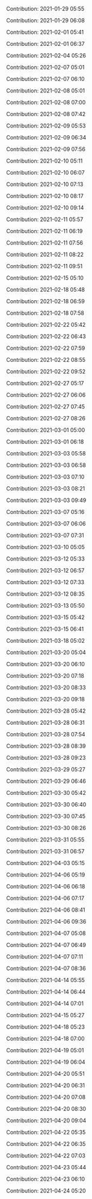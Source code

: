 Contribution: 2021-01-29 05:55

Contribution: 2021-01-29 06:08

Contribution: 2021-02-01 05:41

Contribution: 2021-02-01 06:37

Contribution: 2021-02-04 05:26

Contribution: 2021-02-07 05:01

Contribution: 2021-02-07 06:10

Contribution: 2021-02-08 05:01

Contribution: 2021-02-08 07:00

Contribution: 2021-02-08 07:42

Contribution: 2021-02-09 05:53

Contribution: 2021-02-09 06:34

Contribution: 2021-02-09 07:56

Contribution: 2021-02-10 05:11

Contribution: 2021-02-10 06:07

Contribution: 2021-02-10 07:13

Contribution: 2021-02-10 08:17

Contribution: 2021-02-10 09:14

Contribution: 2021-02-11 05:57

Contribution: 2021-02-11 06:19

Contribution: 2021-02-11 07:56

Contribution: 2021-02-11 08:22

Contribution: 2021-02-11 09:51

Contribution: 2021-02-15 05:10

Contribution: 2021-02-18 05:48

Contribution: 2021-02-18 06:59

Contribution: 2021-02-18 07:58

Contribution: 2021-02-22 05:42

Contribution: 2021-02-22 06:43

Contribution: 2021-02-22 07:59

Contribution: 2021-02-22 08:55

Contribution: 2021-02-22 09:52

Contribution: 2021-02-27 05:17

Contribution: 2021-02-27 06:06

Contribution: 2021-02-27 07:45

Contribution: 2021-02-27 08:26

Contribution: 2021-03-01 05:00

Contribution: 2021-03-01 06:18

Contribution: 2021-03-03 05:58

Contribution: 2021-03-03 06:58

Contribution: 2021-03-03 07:10

Contribution: 2021-03-03 08:21

Contribution: 2021-03-03 09:49

Contribution: 2021-03-07 05:16

Contribution: 2021-03-07 06:06

Contribution: 2021-03-07 07:31

Contribution: 2021-03-10 05:05

Contribution: 2021-03-12 05:33

Contribution: 2021-03-12 06:57

Contribution: 2021-03-12 07:33

Contribution: 2021-03-12 08:35

Contribution: 2021-03-13 05:50

Contribution: 2021-03-15 05:42

Contribution: 2021-03-15 06:41

Contribution: 2021-03-18 05:02

Contribution: 2021-03-20 05:04

Contribution: 2021-03-20 06:10

Contribution: 2021-03-20 07:18

Contribution: 2021-03-20 08:33

Contribution: 2021-03-20 09:18

Contribution: 2021-03-28 05:42

Contribution: 2021-03-28 06:31

Contribution: 2021-03-28 07:54

Contribution: 2021-03-28 08:39

Contribution: 2021-03-28 09:23

Contribution: 2021-03-29 05:27

Contribution: 2021-03-29 06:46

Contribution: 2021-03-30 05:42

Contribution: 2021-03-30 06:40

Contribution: 2021-03-30 07:45

Contribution: 2021-03-30 08:26

Contribution: 2021-03-31 05:55

Contribution: 2021-03-31 06:57

Contribution: 2021-04-03 05:15

Contribution: 2021-04-06 05:19

Contribution: 2021-04-06 06:18

Contribution: 2021-04-06 07:17

Contribution: 2021-04-06 08:41

Contribution: 2021-04-06 09:36

Contribution: 2021-04-07 05:08

Contribution: 2021-04-07 06:49

Contribution: 2021-04-07 07:11

Contribution: 2021-04-07 08:36

Contribution: 2021-04-14 05:55

Contribution: 2021-04-14 06:44

Contribution: 2021-04-14 07:01

Contribution: 2021-04-15 05:27

Contribution: 2021-04-18 05:23

Contribution: 2021-04-18 07:00

Contribution: 2021-04-19 05:01

Contribution: 2021-04-19 06:04

Contribution: 2021-04-20 05:51

Contribution: 2021-04-20 06:31

Contribution: 2021-04-20 07:08

Contribution: 2021-04-20 08:30

Contribution: 2021-04-20 09:04

Contribution: 2021-04-22 05:35

Contribution: 2021-04-22 06:35

Contribution: 2021-04-22 07:03

Contribution: 2021-04-23 05:44

Contribution: 2021-04-23 06:10

Contribution: 2021-04-24 05:20

